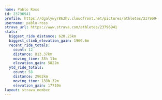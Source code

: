 ```yaml
---
name: Pablo Ross
id: 23796941
profile: https://dgalywyr863hv.cloudfront.net/pictures/athletes/23796941/14615399/1/large.jpg
username: pablo-ross
strava_url: https://www.strava.com/athletes/23796941
stats:
  biggest_ride_distance: 620.25km
  biggest_climb_elevation_gain: 1960.6m
  recent_ride_totals:
    count: 12
    distance: 813.37km
    moving_time: 38h 11m
    elevation_gain: 5822m
  ytd_ride_totals:
    count: 58
    distance: 2962km
    moving_time: 138h 32m
    elevation_gain: 17710m
layout: strava_member
--- 
```

